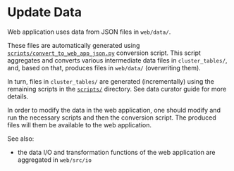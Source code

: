 # Update Data

Web application uses data from JSON files in `web/data/`.

These files are automatically generated using [`scripts/convert_to_web_app_json.py`](/scripts/convert_to_web_app_json.py) conversion script. This script aggregates and converts various intermediate data files in `cluster_tables/`, and, based on that, produces files in `web/data/` (overwriting them).

In turn, files in `cluster_tables/` are generated (incrementally) using the remaining scripts in the [`scripts/`](/scripts) directory. See data curator guide for more details.

In order to modify the data in the web application, one should modify and run the necessary scripts and then the conversion script. The produced files will them be available to the web application.

See also:

 - the data I/O and transformation functions of the web application are aggregated in `web/src/io`
